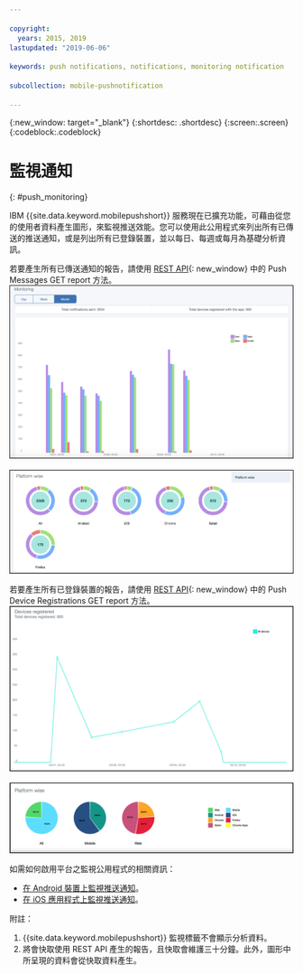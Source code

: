 ```yaml
---

copyright:
  years: 2015, 2019
lastupdated: "2019-06-06"

keywords: push notifications, notifications, monitoring notification

subcollection: mobile-pushnotification

---
```


{:new_window: target="_blank"}
{:shortdesc: .shortdesc}
{:screen:.screen}
{:codeblock:.codeblock}

# 監視通知 
{: #push_monitoring}

IBM {{site.data.keyword.mobilepushshort}} 服務現在已擴充功能，可藉由從您的使用者資料產生圖形，來監視推送效能。您可以使用此公用程式來列出所有已傳送的推送通知，或是列出所有已登錄裝置，並以每日、每週或每月為基礎分析資訊。

若要產生所有已傳送通知的報告，請使用 [REST API](https://eu-gb.imfpush.cloud.ibm.com/imfpush/#!/messages/get_apps_applicationId_messages_report){: new_window} 中的 Push Messages GET report 方法。 
	![已傳送通知報告 - 條狀圖](images/monitoring_messages1.png "根據每月資料的已傳送通知條狀圖")
<br>&nbsp;</br>
	![已傳送通知報告 - 扇形圖](images/monitoring_messages2.png "根據平台的已傳送通知扇形圖")

若要產生所有已登錄裝置的報告，請使用 [REST API](https://eu-gb.imfpush.cloud.ibm.com/imfpush/#!/devices/get_apps_applicationId_devices_report){: new_window} 中的 Push Device Registrations GET report 方法。
	![已登錄的裝置報告 - 線條圖](images/monitoring_devices1.png "已登錄的裝置線條圖")
<br>&nbsp;</br>
	![已登錄裝置報告 - 圓餅圖](images/monitoring_devices2.png "根據平台的已登錄裝置圓餅圖")


如需如何啟用平台之監視公用程式的相關資訊：

 - [在 Android 裝置上監視推送通知](https://github.com/ibm-bluemix-mobile-services/bms-clientsdk-android-push/tree/Doc#monitoring)。
 - [在 iOS 應用程式上監視推送通知](https://github.com/ibm-bluemix-mobile-services/bms-clientsdk-swift-push/tree/Doc#enable-monitoring)。

附註：

1. {{site.data.keyword.mobilepushshort}} 監視標籤不會顯示分析資料。
2. 將會快取使用 REST API 產生的報告，且快取會維護三十分鐘。此外，圖形中所呈現的資料會從快取資料產生。
 
